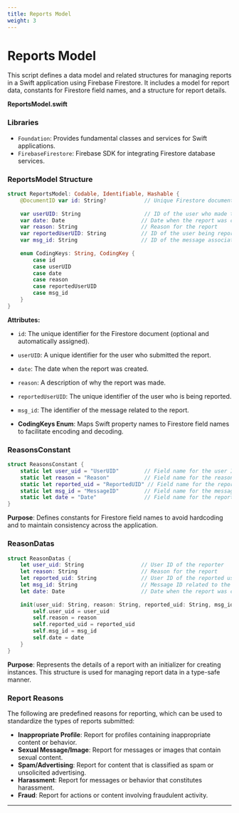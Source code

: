 ```yaml
---
title: Reports Model
weight: 3
---
```


# Reports Model

This script defines a data model and related structures for managing reports in a Swift application using Firebase Firestore. It includes a model for report data, constants for Firestore field names, and a structure for report details.

**ReportsModel.swift**

### **Libraries**

- `Foundation`: Provides fundamental classes and services for Swift applications.
- `FirebaseFirestore`: Firebase SDK for integrating Firestore database services.

### **ReportsModel Structure**

```swift
struct ReportsModel: Codable, Identifiable, Hashable {
    @DocumentID var id: String?            // Unique Firestore document ID (optional)
    
    var userUID: String                    // ID of the user who made the report
    var date: Date                        // Date when the report was created
    var reason: String                    // Reason for the report
    var reportedUserUID: String           // ID of the user being reported
    var msg_id: String                    // ID of the message associated with the report
    
    enum CodingKeys: String, CodingKey {
        case id
        case userUID
        case date
        case reason
        case reportedUserUID
        case msg_id
    }
}
```

**Attributes:**

- `id`: The unique identifier for the Firestore document (optional and automatically assigned).
- `userUID`: A unique identifier for the user who submitted the report.
- `date`: The date when the report was created.
- `reason`: A description of why the report was made.
- `reportedUserUID`: The unique identifier of the user who is being reported.
- `msg_id`: The identifier of the message related to the report.

- **CodingKeys Enum**: Maps Swift property names to Firestore field names to facilitate encoding and decoding.

### **ReasonsConstant**

```swift
struct ReasonsConstant {
    static let user_uid = "UserUID"        // Field name for the user ID in Firestore
    static let reason = "Reason"           // Field name for the reason of the report
    static let reported_uid = "ReportedUID" // Field name for the reported user's ID
    static let msg_id = "MessageID"        // Field name for the message ID
    static let date = "Date"               // Field name for the report creation date
}
```

**Purpose**: Defines constants for Firestore field names to avoid hardcoding and to maintain consistency across the application.

### **ReasonDatas**

```swift
struct ReasonDatas {
    let user_uid: String                  // User ID of the reporter
    let reason: String                    // Reason for the report
    let reported_uid: String              // User ID of the reported user
    let msg_id: String                    // Message ID related to the report
    let date: Date                        // Date when the report was created
    
    init(user_uid: String, reason: String, reported_uid: String, msg_id: String, date: Date) {
        self.user_uid = user_uid
        self.reason = reason
        self.reported_uid = reported_uid
        self.msg_id = msg_id
        self.date = date
    }
}
```

**Purpose**: Represents the details of a report with an initializer for creating instances. This structure is used for managing report data in a type-safe manner.

### **Report Reasons**

The following are predefined reasons for reporting, which can be used to standardize the types of reports submitted:

- **Inappropriate Profile**: Report for profiles containing inappropriate content or behavior.
- **Sexual Message/Image**: Report for messages or images that contain sexual content.
- **Spam/Advertising**: Report for content that is classified as spam or unsolicited advertising.
- **Harassment**: Report for messages or behavior that constitutes harassment.
- **Fraud**: Report for actions or content involving fraudulent activity.

 
<!-- ## Summary

The script defines a structured way to handle report data in a Swift application integrated with Firebase Firestore. It provides a model for the reports, constants for Firestore field names, and a data structure for handling report details. This approach ensures consistency in accessing Firestore data and simplifies the management of report-related information. -->

---

